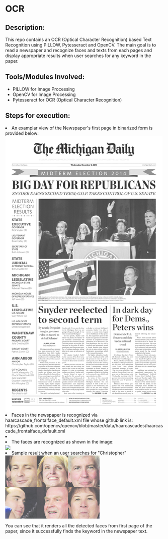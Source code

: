 # OCR
## Description:
This repo contains an OCR (Optical Character Recognition) based Text Recognition using PILLOW, Pytesseract and OpenCV.
The main goal is to read a newspaper and recognize faces and texts from each pages and display appropriate results when user searches for any keyword in the paper.

## Tools/Modules Involved:
<ul>
  <li>  PILLOW for Image Processing </li>
  <li>  OpenCV for Image Processing </li>
  <li> Pytesseract for OCR (Optical Character Recognition) </li>
</ul> 

## Steps for execution:
<li> An examplar view of the Newspaper's first page in binarized form is provided below: </li>

<img src = "./Images/binarized_image.png" width = "500" align = "center"/>

<li> Faces in the newspaper is recognized via haarcascade_frontalface_default.xml file whose github link is: https://github.com/opencv/opencv/blob/master/data/haarcascades/haarcascade_frontalface_default.xml <li>

<li> The faces are recognized as shown in the image: </li>

<img src = "./Images/Faces.png" width = "500" align = "center"/>

<li> Sample result when an user searches for "Christopher" </li>

<img src = "./Images/Sample_result.png" align = "center"/>

You can see that it renders all the detected faces from first page of the paper, since it successfully finds the keyword in the newspaper text.
